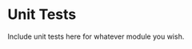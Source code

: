 Unit Tests 
====================================
Include unit tests here for whatever module you wish. 
